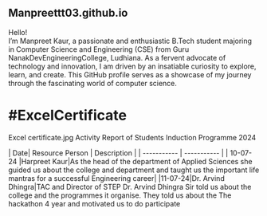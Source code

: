 ## Manpreettt03.github.io 
Hello! <br>
I’m Manpreet Kaur, a passionate and enthusiastic B.Tech student majoring in Computer Science and Engineering (CSE) from Guru NanakDevEngineeringCollege, Ludhiana. As a fervent advocate of technology and innovation, I am driven by an insatiable curiosity to explore, learn, and create. This GitHub profile serves as a showcase of my journey through the fascinating world of computer science.<br>

# #ExcelCertificate
Excel certificate.jpg
Activity Report of Students Induction Programme 2024

| Date| Resource Person | Description |
| ----------- | ----------- |
| 10-07-24 |Harpreet Kaur|As the head of the department of Applied Sciences she guided us about the college and department and taught us the important life mantras for a successful Engineering career|
|11-07-24|Dr. Arvind Dhingra|TAC and Director of STEP Dr. Arvind Dhingra Sir told us about the college and the programmes it organise. They told us about the The hackathon 4 year and motivated us to do participate  

